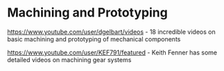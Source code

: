 # Machining and Prototyping
https://www.youtube.com/user/dgelbart/videos - 18 incredible videos on basic machining and prototyping of mechanical components

https://www.youtube.com/user/KEF791/featured - Keith Fenner has some detailed videos on machining gear systems
